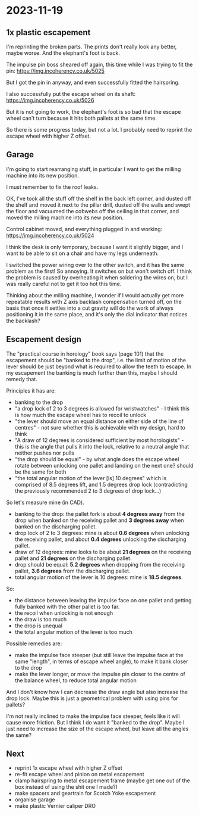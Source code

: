 # 2023-11-19

## 1x plastic escapement

I'm reprinting the broken parts. The prints don't really look any better, maybe worse. And the elephant's foot is back.

The impulse pin boss sheared off again, this time while I was trying to fit the pin: https://img.incoherency.co.uk/5025

But I got the pin in anyway, and even successfully fitted the hairspring.

I also successfully put the escape wheel on its shaft: https://img.incoherency.co.uk/5026

But it is not going to work, the elephant's foot is so bad that the escape wheel can't turn because it hits both pallets
at the same time.

So there is some progress today, but not a lot. I probably need to reprint the escape wheel with higher Z offset.

## Garage

I'm going to start rearranging stuff, in particular I want to get the milling machine into its new position.

I must remember to fix the roof leaks.

OK, I've took all the stuff off the shelf in the back left corner, and dusted off the shelf and moved
it next to the pillar drill, dusted off the walls and swept the floor and vacuumed the cobwebs off the
ceiling in that corner, and moved the milling machine into its new position.

Control cabinet moved, and everything plugged in and working: https://img.incoherency.co.uk/5024

I think the desk is only temporary, because I want it slightly bigger, and I want to be able to sit
on a chair and have my legs underneath.

I switched the power wiring over to the other switch, and it has the same problem as the first! So annoying. It switches on but won't switch off. I think the problem is caused by overheating it when soldering the wires on, but I was really careful not to get it too hot this time.

Thinking about the milling machine, I wonder if I would actually
get more repeatable results with Z axis backlash compensation
turned off, on the basis that once it settles into a cut gravity
will do the work of always positioning it in the same place, and
it's only the dial indicator that notices the backlash?

## Escapement design

The "practical course in horology" book says (page 101) that the escapement should be "banked to the drop",
i.e. the limit of motion of the lever should be just beyond what is required to allow the teeth
to escape. In my escapement the banking is much further than this, maybe I should remedy that.

Principles it has are:

 * banking to the drop
 * "a drop lock of 2 to 3 degrees is allowed for wristwatches" - I think this is how much the
   escape wheel has to recoil to unlock
 * "the lever should move an equal distance on either side of the line of centres" - not sure whether
   this is achievable with my design, hard to think
 * "A draw of 12 degrees is considered sufficient by most horologists" - this is the angle that pulls
   it into the lock, relative to a neutral angle that neither pushes nor pulls
 * "the drop should be equal" - by what angle does the escape wheel rotate between unlocking one
   pallet and landing on the next one? should be the same for both
 * "the total angular motion of the lever [is] 10 degrees" which is comprised of 8.5 degrees lift,
   and 1.5 degrees drop lock (contradicting the previously recommended 2 to 3 degrees of drop lock...)

So let's measure mine (in CAD).

 * banking to the drop: the pallet fork is about **4 degrees away** from the drop when banked on the receiving pallet
   and **3 degrees away** when banked on the discharging pallet.
 * drop lock of 2 to 3 degrees: mine is about **0.6 degrees** when unlocking the receiving pallet, and about
   **0.4 degrees** unlocking the discharging pallet.
 * draw of 12 degrees: mine looks to be about **21 degrees** on the receiving pallet and **21 degrees** on the discharging pallet.
 * drop should be equal: **5.2 degrees** when dropping from the receiving pallet, **3.6 degrees** from the discharging pallet.
 * total angular motion of the lever is 10 degrees: mine is **18.5 degrees**.

So:

 * the distance between leaving the impulse face on one pallet and getting fully banked with the other pallet is too far.
 * the recoil when unlocking is not enough
 * the draw is too much
 * the drop is unequal
 * the total angular motion of the lever is too much

Possible remedies are:

 * make the impulse face steeper (but still leave the impulse face at the same "length", in terms of escape wheel angle), to make it bank closer to the drop
 * make the lever longer, or move the impulse pin closer to the centre of the balance wheel, to reduce total angular motion

And I don't know how I can decrease the draw angle but also increase the drop lock. Maybe this is just a geometrical problem
with using pins for pallets?

I'm not really inclined to make the impulse face steeper, feels like it will cause more friction. But I think I do
want it "banked to the drop". Maybe I just need to increase the size of the escape wheel, but leave all the angles
the same?

## Next

 * reprint 1x escape wheel with higher Z offset
 * re-fit escape wheel and pinion on metal escapement
 * clamp hairspring to metal escapement frame (maybe get one out of the box instead of using the shit one I made?)
 * make spacers and geartrain for Scotch Yoke escapement
 * organise garage
 * make plastic Vernier caliper DRO
